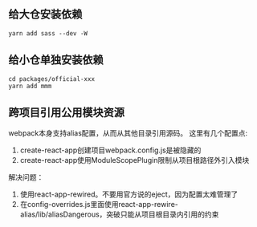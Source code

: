 ## 给大仓安装依赖
``` shell
yarn add sass --dev -W
```

## 给小仓单独安装依赖
``` shell
cd packages/official-xxx
yarn add mmm
```

## 跨项目引用公用模块资源
webpack本身支持alias配置，从而从其他目录引用源码。
这里有几个配置点: 
1. create-react-app创建项目webpack.config.js是被隐藏的
2. create-react-app使用ModuleScopePlugin限制从项目根路径外引入模块

解决问题：
1. 使用react-app-rewired。不要用官方说的eject，因为配置太难管理了
2. 在config-overrides.js里面使用react-app-rewire-alias/lib/aliasDangerous，突破只能从项目根目录内引用的约束

